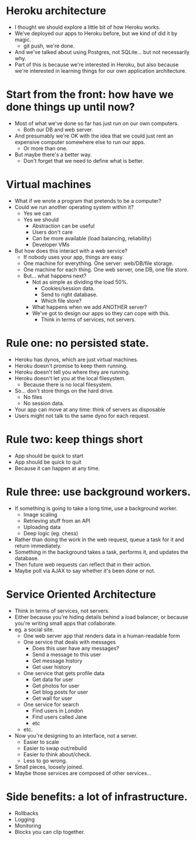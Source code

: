 # Heroku architecture

- I thought we should explore a little bit of how Heroku works. 
- We've deployed our apps to Heroku before, but we kind of did it by magic.
  - git push, we're done. 
- And we've talked about using Postgres, not SQLite... but not necessarily why. 
- Part of this is because we're interested in Heroku, but also because we're interested in learning things for our own application architecture. 

# Start from the front: how have we done things up until now? 
- Most of what we've done so far has just run on our own computers. 
  - Both our DB and web server. 
- And presumably we're OK with the idea that we could just rent an expensive computer somewhere else to run our apps. 
  - Or more than one. 
- But maybe there's a better way.
  - Don't forget that we need to define what is better. 

# Virtual machines
- What if we wrote a program that pretends to be a computer? 
- Could we run another operating system within it? 
  - Yes we can
  - Yes we should
    - Abstraction can be useful
    - Users don't care
    - Can be more available (load balancing, reliability)
    - Developer VMs
- But how does this interact with a web service? 
  - If nobody uses your app, things are easy. 
  - One machine for everything. One server: web/DB/file storage. 
  - One machine for each thing. One web server, one DB, one file store. 
  - But... what happens next? 
    - Not as simple as dividing the load 50%. 
      - Cookies/session data. 
      - Send to right database.
      - Which file store? 
    - What happens when we add ANOTHER server? 
    - We've got to design our apps so they can cope with this. 
      - Think in terms of services, not servers. 

# Rule one: no persisted state.
- Heroku has dynos, which are just virtual machines.
- Heroku doesn't promise to keep them running. 
- Heroku doesn't tell you where they are running. 
- Heroku doesn't let you at the local filesystem.
  - Because there is no local filesystem.
- So... don't store things on the hard drive. 
  - No files
  - No session data. 
- Your app can move at any time: think of servers as disposable
- Users might not talk to the same dyno for each request. 

# Rule two: keep things short
- App should be quick to start
- App should be quick to quit
- Because it can happen at any time. 

# Rule three: use background workers. 
- If something is going to take a long time, use a background worker. 
  - Image scaling
  - Retrieving stuff from an API
  - Uploading data
  - Deep logic (eg. chess)
- Rather than doing the work in the web request, queue a task for it and return immediately. 
- Something in the background takes a task, performs it, and updates the database. 
- Then future web requests can reflect that in their action. 
- Maybe poll via AJAX to say whether it's been done or not. 

# Service Oriented Architecture
- Think in terms of services, not servers. 
- Either because you're hiding details behind a load balancer, or because you're writing small apps that collaborate. 
- eg. a social site. 
  - One web server app that renders data in a human-readable form
  - One service that deals with messages
    - Does this user have any messages? 
    - Send a message to this user
    - Get message history
    - Get user history
  - One service that gets profile data
    - Get data for user
    - Get photos for user
    - Get blog posts for user 
    - Get wall for user
  - One service for search
    - Find users in London
    - Find users called Jane
    - etc
  - etc. 
- Now you're designing to an interface, not a server.
  - Easier to scale
  - Easier to swap out/rebuild
  - Easier to think about/check.
  - Less to go wrong. 
- Small pieces, loosely joined. 
- Maybe those services are composed of other services...

# Side benefits: a lot of infrastructure. 
- Rollbacks
- Logging
- Monitoring
- Blocks you can clip together. 
